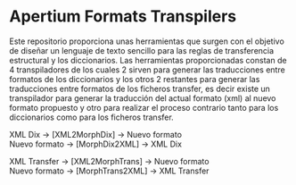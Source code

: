 Apertium Formats Transpilers
============================

Este repositorio proporciona unas herramientas que surgen con el objetivo de diseñar un lenguaje de texto sencillo para las reglas de transferencia estructural y los diccionarios. Las herramientas proporcionadas constan de 4 transpiladores de los cuales 2 sirven para generar las traducciones entre formatos de los diccionarios y los otros 2 restantes para generar las traducciones entre formatos de los ficheros transfer, es decir existe un transpilador para generar la traducción del actual formato (xml) al nuevo formato propuesto y otro para realizar el proceso contrario tanto para los diccionarios como para los ficheros transfer.

XML Dix -> [XML2MorphDix] -> Nuevo formato  
Nuevo formato -> [MorphDix2XML] -> XML Dix    

XML Transfer -> [XML2MorphTrans] -> Nuevo formato  
Nuevo formato -> [MorphTrans2XML] -> XML Transfer
